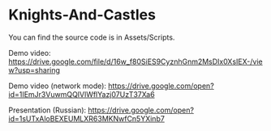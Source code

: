 # Knights-And-Castles

You can find the source code is in Assets/Scripts.

Demo video: https://drive.google.com/file/d/16w_f80SiES9CyznhGnm2MsDIx0XsIEX-/view?usp=sharing

Demo video (network mode): https://drive.google.com/open?id=1IEmJr3VuwmQQIVlWflYazj07UzT37Xa6

Presentation (Russian): https://drive.google.com/open?id=1sUTxAloBEXEUMLXR63MKNwfCn5YXinb7
